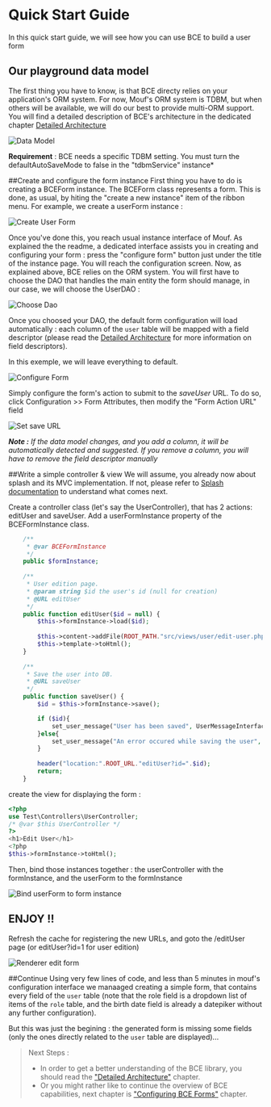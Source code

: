 Quick Start Guide
==
In this quick start guide, we will see how you can use BCE to build a user form

Our playground data model
--
The first thing you have to know, is that BCE directy relies on your application's ORM system. For now, Mouf's ORM system is TDBM, but when others will be available, we will do our best to provide multi-ORM support. You will find a detailed description of BCE's architecture in the dedicated chapter [Detailed Architecture](detailed-architecture.html)

![Data Model](images/data-model.png "playground data model")

**Requirement** : BCE needs a specific TDBM setting. You must turn the defaultAutoSaveMode to false in the "tdbmService" instance*

##Create and configure the form instance
First thing you have to do is creating a BCEForm instance. The BCEForm class represents a form. This is done, as usual, by hiting the "create a new instance" item of the ribbon menu. For example, we create a userForm instance :

![Create User Form](images/create-user.png)

Once you've done this, you reach usual instance interface of Mouf. As explained the the readme, a dedicated interface assists you in creating and configuring your form : press the "configure form" button just under the title of the instance page. You will reach the configuration screen.
Now, as explained above, BCE relies on the ORM system. You will first have to choose the DAO that handles the main entity the form should manage, in our case, we will choose the UserDAO :

![Choose Dao](images/choose-dao.png)

Once you choosed your DAO, the default form configuration will load automatically : each column of the `user` table will be mapped with a field descriptor (please read the  [Detailed Architecture](detailed-architecture.html) for more information on field descriptors).

In this exemple, we will leave everything to default.

![Configure Form](images/configure-form.png)

Simply configure the form's action to submit to the *saveUser* URL. To do so, click Configuration >> Form Attributes, then modify the "Form Action URL" field

![Set save URL](images/set-save-url.png)

_**Note :** If the data model changes, and you add a column, it will be automatically detected and suggested. If you remove a column, you will have to remove the field descriptor manually_

##Write a simple controller & view
We will assume, you already now about splash and its MVC implementation. If not, please refer to [Splash documentation](http://mouf-php.com/packages/mouf/mvc.splash/index.md) to understand what comes next.

Create a controller class (let's say the UserController), that has 2 actions: editUser and saveUser. Add a userFormInstance property of the BCEFormInstance class.

```php
    /**
     * @var BCEFormInstance
	 */
	public $formInstance;
	
	/**
	 * User edition page.
	 * @param string $id the user's id (null for creation)
	 * @URL editUser
	 */
	public function editUser($id = null) {
		$this->formInstance->load($id);
		
		$this->content->addFile(ROOT_PATH."src/views/user/edit-user.php", $this);
		$this->template->toHtml();
	}
	
	/**
	 * Save the user into DB.
	 * @URL saveUser
	 */
	public function saveUser() {
		$id = $this->formInstance->save();

		if ($id){
			set_user_message("User has been saved", UserMessageInterface::SUCCESS);
		}else{
			set_user_message("An error occured while saving the user", UserMessageInterface::ERROR);
		}
        
    	header("location:".ROOT_URL."editUser?id=".$id);
		return;
	}
```

create the view for displaying the form :
```php
<?php
use Test\Controllers\UserController;
/* @var $this UserController */
?>
<h1>Edit User</h1>
<?php 
$this->formInstance->toHtml();
```

Then, bind those instances together : the userController with the formInstance, and the userForm to the formInstance

![Bind userForm to form instance](images/bind-form-instance.png)

## ENJOY !!
Refresh the cache for registering the new URLs, and goto the /editUser page (or editUser?id=1 for user edition)

![Renderer edit form](images/edit-form.png)

##Continue
Using very few lines of code, and less than 5 minutes in mouf's configuration interface we manaaged creating a simple form, that contains every field of the `user` table (note that the role field is a dropdown list of items of the `role` table, and the birth date field is already a datepiker without any further configuration).

But this was just the begining : the generated form is missing some fields (only the ones directly related to the `user` table are displayed)...

> Next Steps : 
> * In order to get a better understanding of the BCE library, you should read the ["Detailed Architecture"](detailed-architecture.md) chapter.
> * Or you might rather like to continue the overview of BCE capabilities, next chapter is ["Configuring BCE Forms"](configure-bce-forms.md) chapter.